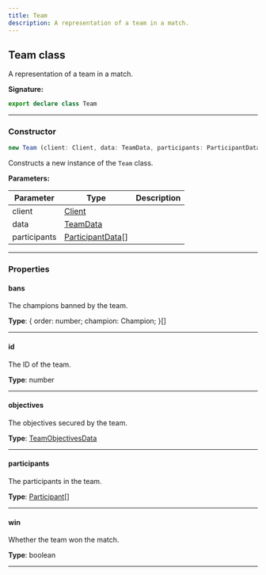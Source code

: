 ```yaml
---
title: Team
description: A representation of a team in a match.
---
```


## Team class

A representation of a team in a match.

**Signature:**

```ts
export declare class Team 
```

---

### Constructor

```ts
new Team (client: Client, data: TeamData, participants: ParticipantData[])
```

Constructs a new instance of the `Team` class.

**Parameters:**

| Parameter | Type | Description |
| --------- | ---- | ----------- |
| client | [Client](/shieldbow/api/Client.html) |  |
| data | [TeamData](/shieldbow/api/TeamData.html) |  |
| participants | [ParticipantData](/shieldbow/api/ParticipantData.html)[] |  |
---

### Properties

#### bans

The champions banned by the team.



**Type**: {         order: number;         champion: Champion;     }[]

---

#### id

The ID of the team.



**Type**: number

---

#### objectives

The objectives secured by the team.



**Type**: [TeamObjectivesData](/shieldbow/api/TeamObjectivesData.html)

---

#### participants

The participants in the team.



**Type**: [Participant](/shieldbow/api/Participant.html)[]

---

#### win

Whether the team won the match.



**Type**: boolean

---


